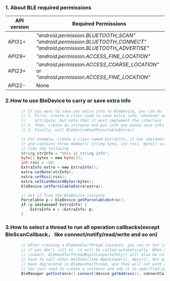 ### 1. About BLE required permissions
|API version|Required Permissions|
|------|-----------|
|API31+|*"android.permission.BLUETOOTH_SCAN"*<br>*"android.permission.BLUETOOTH_CONNECT"*<br>*"android.permission.BLUETOOTH_ADVERTISE"*|
|API29+|*"android.permission.ACCESS_FINE_LOCATION"*|
|API23+|*"android.permission.ACCESS_COARSE_LOCATION"* or <br>*"android.permission.ACCESS_FINE_LOCATION"*|
|API22-| None|

### 2.How to use BleDevice to carry or save extra info
```java
       // If you want to save any extra info to BleDevice, you can do like the following.
       // 1. First, create a class used to save extra info, whatever any name and members
       //    attribute, but note that it must implement the interface 'Parcelable'
       // 2. Then, create an instance and put info you wanna save into it
       // 3. Finally, call BleDevice#setParcelableExtra()

       // For example, create a class named ExtraInfo, it has implemented the interface 'Parcelable'
       // and contains three members( String note, int rssi, byte[] scanRecordBytes), we save info
       // like the following
       String strInfo = "this is string info";
       byte[] bytes = new byte[2];
       int rssi = -50;
       ExtraInfo extra = new ExtraInfo();
       extra.setNote(strInfo);
       extra.setRssi(rssi);
       extra.setScanRecordBytes(bytes);
       bleDevice.setParcelableExtra(extra);

       // Get it from the BleDevice instance
       Parcelable p = bleDevice.getParcelableExtra();
       if (p instanceof ExtraInfo) {
           ExtraInfo e = (ExtraInfo) p;
       }
```

### 3.How to select a thread to run all operation callbacks(except BleScanCallback， like connect/notify/read/write and so on)
```java
       // After creating a BleHandlerThread instance, you can or not call BleHandlerThread#start(),
       // if you don't call it, it will be called automatically. When disconnected or failed to
       // connect, BleHandlerThread#quitLooperSafely() will also be called automatically. You don't
       // have to call other methods(like #getLooper(), #quit(), #or quitSafety()), they all have
       // been deprecated in BleHandlerThread, and they will not work even if you have called them.
       // You just need to create a instance and add it to specified position of BleManager#connect()
       BleManager.getInstance().connect(device.getAddress(), connectCallback, new BleHandlerThread("BleThread"));
```